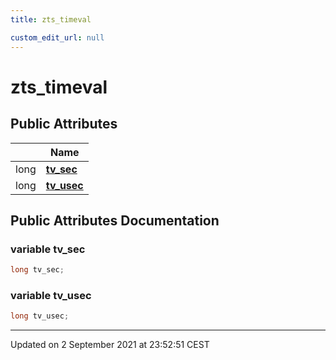```yaml
---
title: zts_timeval

custom_edit_url: null
---
```


# zts_timeval



## Public Attributes

|                | Name           |
| -------------- | -------------- |
| long | **[tv_sec](/autogen/libzt/classes/structzts__timeval.md#variable-tv_sec)**  |
| long | **[tv_usec](/autogen/libzt/classes/structzts__timeval.md#variable-tv_usec)**  |

## Public Attributes Documentation

### variable tv_sec

```cpp
long tv_sec;
```


### variable tv_usec

```cpp
long tv_usec;
```


-------------------------------

Updated on  2 September 2021 at 23:52:51 CEST
